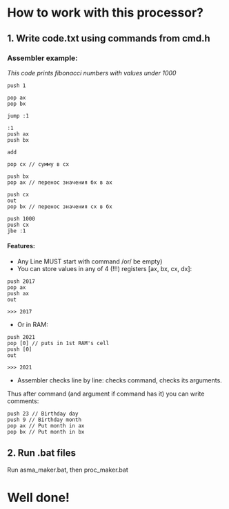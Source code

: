 # How to work with this processor? 

## 1. Write code.txt using commands from cmd.h

### Assembler example:

*This code prints fibonacci numbers with values under 1000*

```push 1
push 1

pop ax
pop bx

jump :1

:1
push ax
push bx

add

pop cx // сумму в сх

push bx
pop ax // перенос значения бх в ах

push cx
out
pop bx // перенос значения сх в бх

push 1000
push cx
jbe :1
```

#### Features:
* Any Line MUST start with command /or/ be empty)
* You can store values in any of 4 (!!!) registers [ax, bx, cx, dx]:
```
push 2017
pop ax
push ax
out 

>>> 2017
```
* Or in RAM:
```
push 2021
pop [0] // puts in 1st RAM's cell
push [0]
out

>>> 2021
```
* Assembler checks line by line: checks command, checks its arguments. 

Thus after command (and argument if command has it) you can write comments:
```
push 23 // Birthday day
push 9 // Birthday month
pop ax // Put month in ax
pop bx // Put month in bx
```

## 2. Run .bat files

Run asma_maker.bat, then proc_maker.bat

# Well done!
